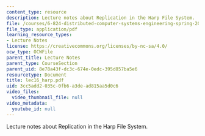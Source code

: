 ```yaml
---
content_type: resource
description: Lecture notes about Replication in the Harp File System.
file: /courses/6-824-distributed-computer-systems-engineering-spring-2006/3cc5add2035c0fb6a3dead815aa5d0c6_lec16_harp.pdf
file_type: application/pdf
learning_resource_types:
- Lecture Notes
license: https://creativecommons.org/licenses/by-nc-sa/4.0/
ocw_type: OCWFile
parent_title: Lecture Notes
parent_type: CourseSection
parent_uid: 8e78a43f-dc3c-674e-0edc-395d857ba5e6
resourcetype: Document
title: lec16_harp.pdf
uid: 3cc5add2-035c-0fb6-a3de-ad815aa5d0c6
video_files:
  video_thumbnail_file: null
video_metadata:
  youtube_id: null
---
```

Lecture notes about Replication in the Harp File System.